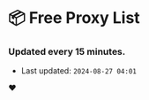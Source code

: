 # :package: Free Proxy List
### Updated every 15 minutes.

- Last updated: `2024-08-27 04:01`

:heart:
